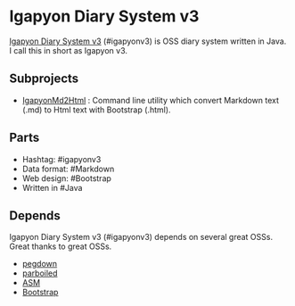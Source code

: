 Igapyon Diary System v3
=======================

[Igapyon Diary System v3](https://github.com/igapyon/igapyonv3) (#igapyonv3) is OSS diary system written in Java.
I call this in short as Igapyon v3.

## Subprojects
- [IgapyonMd2Html](https://github.com/igapyon/igapyonv3/blob/master/IgapyonMd2Html.md) : Command line utility which convert Markdown text (.md) to Html text with Bootstrap (.html).

## Parts 
- Hashtag: #‎igapyonv3‬
- Data format: ‪#‎Markdown
- Web design: ‪#‎Bootstrap‬
- Written in #‎Java

## Depends
Igapyon Diary System v3 (#igapyonv3) depends on several great OSSs. Great thanks to great OSSs.
- [pegdown](https://github.com/sirthias/pegdown)
- [parboiled](https://github.com/sirthias/parboiled)
- [ASM](http://asm.ow2.org/)
- [Bootstrap](http://getbootstrap.com/)
